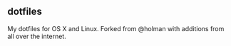 ## dotfiles

My dotfiles for OS X and Linux. Forked from @holman with additions from all over the internet.
